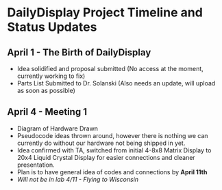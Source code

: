 # DailyDisplay Project Timeline and Status Updates

## April 1 - The Birth of DailyDisplay

- Idea solidified and proposal submitted (No access at the moment, currently working to fix)
- Parts List Submitted to Dr. Solanski (Also needs an update, will upload as soon as possible)

## April 4 - Meeting 1

- Diagram of Hardware Drawn
- Pseudocode ideas thrown around, however there is nothing we can currently do without our hardware not being shipped in yet.
- Idea confirmed with TA, switched from initial 4-8x8 Matrix Display to 20x4 Liquid Crystal Display for easier connections and cleaner presentation.
- Plan is to have general idea of codes and connections by **April 11th**
- _Will not be in lab 4/11 - Flying to Wisconsin_
